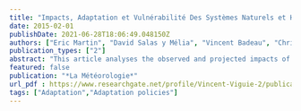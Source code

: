 ```yaml
---
title: "Impacts, Adaptation et Vulnérabilité Des Systèmes Naturels et Humains En Europe"
date: 2015-02-01
publishDate: 2021-06-28T18:06:49.048150Z
authors: ["Eric Martin", "David Salas y Mélia", "Vincent Badeau", "Christine Delire", "Jean-Pierre Gattuso", "Aude Lemonsu", "Valéry Masson", "Grégoire Pigeon", "Mathieu Regimbeau", "Vincent Viguié"]
publication_types: ["2"]
abstract: "This article analyses the observed and projected impacts of climate change on human and natural systems, their vulnerability and adaptation options. It provides insight into the main results related to hydrology, agriculture, natural ecosystems, transport, energy, tourism, infrastructures, health and social aspects. This article presents the main results concerning Europe that were compiled in the contribution of Working Group II to the IPCC fifth assessmentreport published in 2014. Several studies focused on mainland France are also presented, without claiming to be exhaustive."
featured: false
publication: "*La Météorologie*"
url_pdf : https://www.researchgate.net/profile/Vincent-Viguie-2/publication/274639512_Impacts_adaptation_et_vulnerabilite_des_systemes_naturels_et_humains_en_Europe/links/564f375808aeafc2aab3ae9c/Impacts-adaptation-et-vulnerabilite-des-systemes-naturels-et-humains-en-Europe.pdf
tags: ["Adaptation","Adaptation policies"]
---
```


